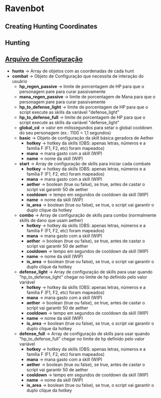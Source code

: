 # Ravenbot

## Creating Hunting Coordinates

## Hunting

## [Arquivo de Configuração](./config.json)

- **hunts** -> Array de objetos com as coordenadas de cada hunt
- **combat** -> Objeto de Configuração que necessita de interação do usuário
    - **hp_regen_passive** -> limite de porcentagem de HP para que o personagem pare para curar passivamente
    - **mana_regen_passive** -> limite de porcentagem de Mana para que o personagem pare para curar passivamente
    - **hp_to_defense_light** -> limite de porcentagem de HP para que o script execute as skills da variável "defense_light"
    - **hp_to_defense_full** -> limite de porcentagem de HP para que o script execute as skills da variável "defense_light"
    - **global_cd** -> valor em milissegundos para setar o global cooldown do seu personagem (ex.: 1100 = 1,1 segundos)
    - **basic** -> Objeto de configuração da skill básica geradora de Aether
        - **hotkey** -> hotkey da skills (OBS: apenas letras, números e a família F (F1, F2, etc) foram mapeados)
        - **mana** -> mana gasto com a skill (WIP)
        - **name** -> nome da skill (WIP)
    - **start** -> Array de configuração de skills para iniciar cada combate
        - **hotkey** -> hotkey da skills (OBS: apenas letras, números e a família F (F1, F2, etc) foram mapeados)
        - **mana** -> mana gasto com a skill (WIP)
        - **aether** -> boolean (true ou false), se true, antes de castar o script vai garantir 50 de aether
        - **cooldown** -> tempo em segundos de cooldown da skill (WIP)
        - **name** -> nome da skill (WIP)
        - **is_area** -> boolean (true ou false), se true, o script vai garantir o duplo clique da hotkey
    - **combo** -> Array de configuração de skills para combo (normalmente skills de dano que usam aether)
        - **hotkey** -> hotkey da skills (OBS: apenas letras, números e a família F (F1, F2, etc) foram mapeados)
        - **mana** -> mana gasto com a skill (WIP)
        - **aether** -> boolean (true ou false), se true, antes de castar o script vai garantir 50 de aether
        - **cooldown** -> tempo em segundos de cooldown da skill (WIP)
        - **name** -> nome da skill (WIP)
        - **is_area** -> boolean (true ou false), se true, o script vai garantir o duplo clique da hotkey
    - **defense_light** -> Array de configuração de skills para usar quando "hp_to_defense_light" chegar no limite de hp definido pelo valor variável
        - **hotkey** -> hotkey da skills (OBS: apenas letras, números e a família F (F1, F2, etc) foram mapeados)
        - **mana** -> mana gasto com a skill (WIP)
        - **aether** -> boolean (true ou false), se true, antes de castar o script vai garantir 50 de aether
        - **cooldown** -> tempo em segundos de cooldown da skill (WIP)
        - **name** -> nome da skill (WIP)
        - **is_area** -> boolean (true ou false), se true, o script vai garantir o duplo clique da hotkey
    - **defense_full** -> Array de configuração de skills para usar quando "hp_to_defense_full" chegar no limite de hp definido pelo valor variável
        - **hotkey** -> hotkey da skills (OBS: apenas letras, números e a família F (F1, F2, etc) foram mapeados)
        - **mana** -> mana gasto com a skill (WIP)
        - **aether** -> boolean (true ou false), se true, antes de castar o script vai garantir 50 de aether
        - **cooldown** -> tempo em segundos de cooldown da skill (WIP)
        - **name** -> nome da skill (WIP)
        - **is_area** -> boolean (true ou false), se true, o script vai garantir o duplo clique da hotkey

